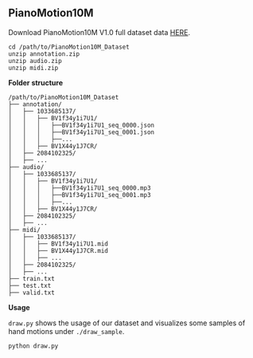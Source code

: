 

## PianoMotion10M

Download PianoMotion10M V1.0 full dataset data [HERE](https://drive.google.com/drive/folders/1JY0zOE0s7v9ZYLlIP1kCZUdNrih5nYEt?usp=sharing).

```
cd /path/to/PianoMotion10M_Dataset
unzip annotation.zip
unzip audio.zip
unzip midi.zip
```


**Folder structure**
```
/path/to/PianoMotion10M_Dataset
├── annotation/
│   ├── 1033685137/
│   │   ├── BV1f34y1i7U1/
│   │   │   ├──BV1f34y1i7U1_seq_0000.json
│   │   │   ├──BV1f34y1i7U1_seq_0001.json
│   │   │   ├──...
│   │   ├── BV1X44y1J7CR/
│   ├── 2084102325/
│   ├── ...
├── audio/
│   ├── 1033685137/
│   │   ├── BV1f34y1i7U1/
│   │   │   ├──BV1f34y1i7U1_seq_0000.mp3
│   │   │   ├──BV1f34y1i7U1_seq_0001.mp3
│   │   │   ├──...
│   │   ├── BV1X44y1J7CR/
│   ├── 2084102325/
│   ├── ...
├── midi/
│   ├── 1033685137/
│   │   ├── BV1f34y1i7U1.mid
│   │   ├── BV1X44y1J7CR.mid
│   │   ├── ...
│   ├── 2084102325/
│   ├── ...
├── train.txt
├── test.txt
├── valid.txt
```

**Usage**

`draw.py` shows the usage of our dataset and visualizes some samples of hand motions under `./draw_sample`.

```shell
python draw.py
```
